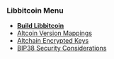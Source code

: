 ### Libbitcoin Menu
* **[Build Libbitcoin](Build)**
* [Altcoin Version Mappings](Altcoin-Version-Mappings)
* [Altchain Encrypted Keys](Altchain-Encrypted-Private-Keys)
* [BIP38 Security Considerations](BIP38-Security-Considerations)